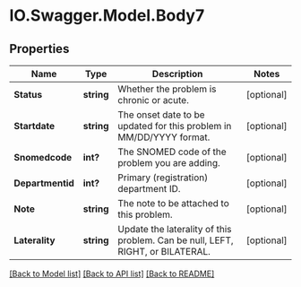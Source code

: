 # IO.Swagger.Model.Body7
## Properties

Name | Type | Description | Notes
------------ | ------------- | ------------- | -------------
**Status** | **string** | Whether the problem is chronic or acute. | [optional] 
**Startdate** | **string** | The onset date to be updated for this problem in MM/DD/YYYY format. | [optional] 
**Snomedcode** | **int?** | The SNOMED code of the problem you are adding. | [optional] 
**Departmentid** | **int?** | Primary (registration) department ID. | [optional] 
**Note** | **string** | The note to be attached to this problem. | [optional] 
**Laterality** | **string** | Update the laterality of this problem. Can be null, LEFT, RIGHT, or BILATERAL. | [optional] 

[[Back to Model list]](../README.md#documentation-for-models) [[Back to API list]](../README.md#documentation-for-api-endpoints) [[Back to README]](../README.md)

